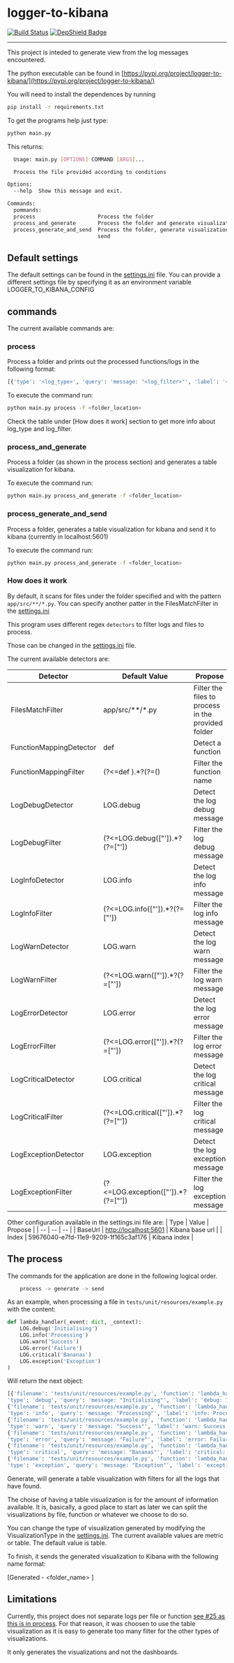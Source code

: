 # logger-to-kibana

[![Build Status](https://dev.azure.com/ismaelmartinez0550/logger-to-kibana/_apis/build/status/IsmaelMartinez.logger-to-kibana?branchName=master)](https://dev.azure.com/ismaelmartinez0550/logger-to-kibana/_build/latest?definitionId=2&branchName=master)
[![DepShield Badge](https://depshield.sonatype.org/badges/IsmaelMartinez/logger-to-kibana/depshield.svg)](https://depshield.github.io)

---

This project is inteded to generate view from the log messages encountered.

The python executable can be found in [https://pypi.org/project/logger-to-kibana/](https://pypi.org/project/logger-to-kibana/)

You will need to install the dependences by running

```bash
pip install -r requirements.txt
```

To get the programs help just type:

```bash
python main.py
```

This returns:

```bash
  Usage: main.py [OPTIONS] COMMAND [ARGS]...

  Process the file provided according to conditions

Options:
  --help  Show this message and exit.

Commands:
  pommands:
  process                    Process the folder
  process_and_generate       Process the folder and generate visualization
  process_generate_and_send  Process the folder, generate visualization and
                             send
```

## Default settings

The default settings can be found in the [settings.ini](settings.ini) file. You can provide a different settings
file by specifying it as an environment variable LOGGER_TO_KIBANA_CONFIG

## commands

The current available commands are:

### process

Process a folder and prints out the processed functions/logs in the following format:

```bash
[{'type': '<log_type>', 'query': 'message: "<log_filter>"', 'label': '<log_type>: <log_filter>'}]
```

To execute the command run:

```bash
python main.py process -f <folder_location>
```

Check the table under [How does it work] section to get more info about log_type and log_filter.

### process_and_generate

Process a folder (as shown in the process section) and generates a table visualization for kibana.

To execute the command run:

```bash
python main.py process_and_generate -f <folder_location>
```

### process_generate_and_send

Process a folder, generates a table visualization for kibana and send it to kibana (currently in localhost:5601)

To execute the command run:

```bash
python main.py process_and_generate -f <folder_location>
```

### How does it work

By default, it scans for files under the folder specified and with the  pattern `app/src/**/*.py`. You can specify another patter in the FilesMatchFilter in the [settings.ini](settings.ini)

This program uses different regex `detectors` to filter logs and files to process.

Those can be changed in the [settings.ini](settings.ini) file.

The current available detectors are:

| Detector | Default Value | Propose |
|---|---|---|
| FilesMatchFilter | app/src/**/*.py | Filter the files to process in the provided folder |
| FunctionMappingDetector | def | Detect a function |
| FunctionMappingFilter | (?<=def ).*?(?=\() | Filter the function name |
| LogDebugDetector | LOG.debug | Detect the log debug message |
| LogDebugFilter | (?<=LOG.debug\(["\']).*?(?=["\']) | Filter the log debug message |
| LogInfoDetector | LOG.info | Detect the log info message |
| LogInfoFilter | (?<=LOG.info\(["\']).*?(?=["\']) | Filter the log info message |
| LogWarnDetector | LOG.warn | Detect the log warn message |
| LogWarnFilter | (?<=LOG.warn\(["\']).*?(?=["\']) | Filter the log warn message |
| LogErrorDetector | LOG.error | Detect the log error message |
| LogErrorFilter | (?<=LOG.error\(["\']).*?(?=["\']) | Filter the log error message |
| LogCriticalDetector | LOG.critical | Detect the log critical message |
| LogCriticalFilter | (?<=LOG.critical\(["\']).*?(?=["\']) | Filter the log critical message |
| LogExceptionDetector | LOG.exception | Detect the log exception message |
| LogExceptionFilter | (?<=LOG.exception\(["\']).*?(?=["\']) | Filter the log exception message |

Other configuration available in the settings.ini file are:
| Type | Value | Propose |
| -- | -- | -- |
| BaseUrl | [http://localhost:5601](http://localhost:5601) | Kibana base url |
| Index | 59676040-e7fd-11e9-9209-1f165c3af176 | Kibana index |

## The process

The commands for the application are done in the following logical order.

```bash
    process -> generate -> send
```

As an example, when processing a file in `tests/unit/resources/example.py` with the content:

```python
def lambda_handler(_event: dict, _context):
    LOG.debug('Initialising')
    LOG.info('Processing')
    LOG.warn('Success')
    LOG.error('Failure')
    LOG.critical('Bananas')
    LOG.exception('Exception')
)
```

Will return the next object:

```python
[{'filename': 'tests/unit/resources/example.py', 'function': 'lambda_handler',
'type': 'debug', 'query': 'message: "Initialising"', 'label': 'debug: Initialising'},
{'filename': 'tests/unit/resources/example.py', 'function': 'lambda_handler',
'type': 'info', 'query': 'message: "Processing"', 'label': 'info: Processing'},
{'filename': 'tests/unit/resources/example.py', 'function': 'lambda_handler',
'type': 'warn', 'query': 'message: "Success"', 'label': 'warn: Success'},
{'filename': 'tests/unit/resources/example.py', 'function': 'lambda_handler',
'type': 'error', 'query': 'message: "Failure"', 'label': 'error: Failure'},
{'filename': 'tests/unit/resources/example.py', 'function': 'lambda_handler',
'type': 'critical', 'query': 'message: "Bananas"', 'label': 'critical: Bananas'},
{'filename': 'tests/unit/resources/example.py', 'function': 'lambda_handler',
'type': 'exception', 'query': 'message: "Exception"', 'label': 'exception: Exception'}]
```

Generate, will generate a table visualization with filters for all the logs that have found.

The choise of having a table visualization is for the amount of information available. It is, basically, a good place to start as later we can split the visualizations by file, function or whatever we choose to do so.

You can change the type of visualization generated by modifying the VisualizationType in the [settings.ini](settings.ini). The current available values are metric or table. The default value is table.

To finish, it sends the generated visualization to Kibana with the following name format:

[Generated - <folder_name> ]

## Limitations

Currently, this project does not separate logs per file or function [see #25 as this is in process](#25). For that reason, it was choosen to use the table visualization as it is easy to generate too many filter for the other types of visualizations.

It only generates the visualizations and not the dashboards.
